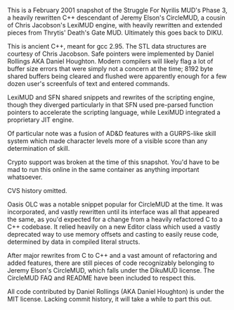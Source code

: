 This is a February 2001 snapshot of the Struggle For Nyrilis MUD's Phase 3, a 
heavily rewritten C++ descendant of Jeremy Elson's CircleMUD, a cousin of 
Chris Jacobson's LexiMUD engine, with heavily rewritten and extended pieces 
from Thrytis' Death's Gate MUD.  Ultimately this goes back to DIKU.

This is ancient C++, meant for gcc 2.95.  The STL data structures are
courtesy of Chris Jacobson.  Safe pointers were implemented by Daniel
Rollings AKA Daniel Houghton.  Modern compilers will likely flag a lot of
buffer size errors that were simply not a concern at the time; 8192 byte
shared buffers being cleared and flushed were apparently enough for a few
dozen user's screenfuls of text and entered commands.

LexiMUD and SFN shared snippets and rewrites of the scripting engine, though
they diverged particularly in that SFN used pre-parsed function pointers to
accelerate the scripting language, while LexiMUD integrated a proprietary
JIT engine.

Of particular note was a fusion of AD&D features with a GURPS-like skill
system which made character levels more of a visible score than any
determination of skill.

Crypto support was broken at the time of this snapshot.  You'd have to be
mad to run this online in the same container as anything important
whatsoever.

CVS history omitted.

Oasis OLC was a notable snippet popular for CircleMUD at the time.  It was
incorporated, and vastly rewritten until its interface was all that appeared
the same, as you'd expected for a change from a heavily refactored C to a
C++ codebase.  It relied heavily on a new Editor class which used a vastly
deprecated way to use memory offsets and casting to easily reuse code,
determined by data in compiled literal structs.

After major rewrites from C to C++ and a vast amount of refactoring and
added features, there are still pieces of code recognizably belonging to
Jeremy Elson's CircleMUD, which falls under the DikuMUD license.  The
CircleMUD FAQ and README have been included to respect this.

All code contributed by Daniel Rollings (AKA Daniel Houghton) is under the
MIT license.  Lacking commit history, it will take a while to part this out.


